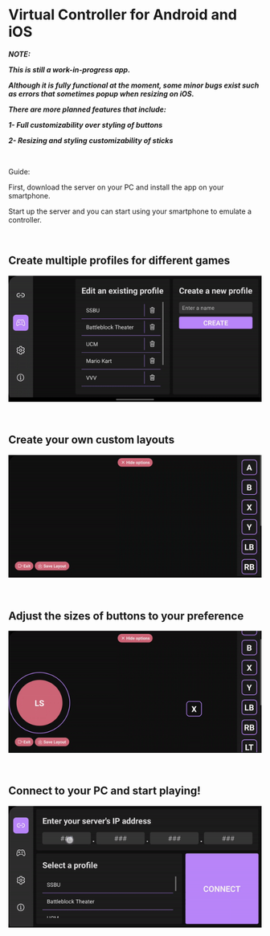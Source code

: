 # Virtual Controller for Android and iOS

<b><i> NOTE: 
  
  This is still a work-in-progress app. 
  
  Although it is fully functional at the moment, some minor bugs exist such as errors that sometimes popup when resizing on iOS.
  
  There are more planned features that include:
  
  1- Full customizability over styling of buttons
  
  2- Resizing and styling customizability of sticks
  
  </i></b> 
  
  <br/>
  
  Guide:

First, download the server on your PC and install the app on your smartphone. 

Start up the server and you can start using your smartphone to emulate a controller.

<br/>

## Create multiple profiles for different games

![alt text](gifs/profiles.gif)

<br/>

## Create your own custom layouts

![alt text](gifs/layout.gif)

<br/>

## Adjust the sizes of buttons to your preference

![alt text](gifs/resize.gif)

<br/>

## Connect to your PC and start playing!

![alt text](gifs/play.gif)
